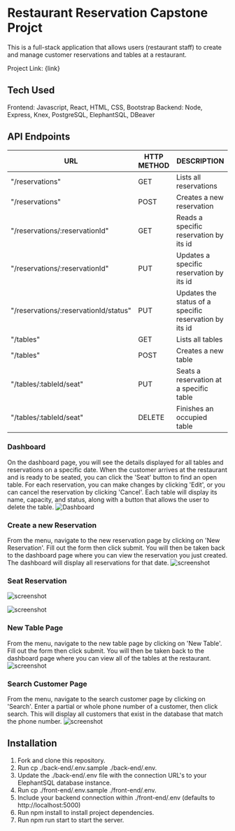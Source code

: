 # Restaurant Reservation Capstone Projct

This is a full-stack application that allows users (restaurant staff) to create and manage customer reservations and tables at a restaurant.

Project Link: {link}

## Tech Used

Frontend: Javascript, React, HTML, CSS, Bootstrap
Backend: Node, Express, Knex, PostgreSQL, ElephantSQL, DBeaver

## API Endpoints
| URL | HTTP METHOD | DESCRIPTION | 
| ------ | ------ | ------ |
| "/reservations" | GET | Lists all reservations|
| "/reservations" | POST | Creates a new reservation |
| "/reservations/:reservationId" | GET | Reads a specific reservation by its id |
| "/reservations/:reservationId" | PUT | Updates a specific reservation by its id |
| "/reservations/:reservationId/status" | PUT | Updates the status of a specific reservation by its id |
| "/tables" | GET | Lists all tables |
| "/tables" | POST | Creates a new table |
| "/tables/:tableId/seat" | PUT | Seats a reservation at a specific table |
| "/tables/:tableId/seat" | DELETE | Finishes an occupied table  |

### Dashboard
On the dashboard page, you will see the details displayed for all tables and reservations on a specific date. When the customer arrives at the restaurant and is ready to be seated, you can click the 'Seat' button to find an open table. For each reservation, you can make changes by clicking 'Edit', or you can cancel the reservation by clicking 'Cancel'. 
Each table will display its name, capacity, and status, along with a button that allows the user to delete the table.
![Dashboard](https://user-images.githubusercontent.com/80934345/147151219-557515d1-05f3-4602-9004-15a580cd35f4.png)

### Create a new Reservation
From the menu, navigate to the new reservation page by clicking on 'New Reservation'. Fill out the form then click submit. You will then be taken back to the dashboard page where you can view the reservation you just created. The dashboard will display all reservations for that date.
![screenshot](https://user-images.githubusercontent.com/80934345/147151709-2d03ef48-b450-42f9-a148-7e0e844da9d0.png)

### Seat Reservation
![screenshot](https://user-images.githubusercontent.com/80934345/147152296-c7777dea-1644-42ed-82a3-d82092151e27.png)

![screenshot](https://user-images.githubusercontent.com/80934345/147152629-167a1cfd-8981-4ba6-867a-9b8817bcc8e2.png)

### New Table Page
From the menu, navigate to the new table page by clicking on 'New Table'. Fill out the form then click submit. You will then be taken back to the dashboard page where you can view all of the tables at the restaurant. 
![screenshot](https://user-images.githubusercontent.com/80934345/147153629-9a029e6d-43f8-44d2-bc54-350bb7cde401.png)

### Search Customer Page
From the menu, navigate to the search customer page by clicking on 'Search'. Enter a partial or whole phone number of a customer, then click search. This will display all customers that exist in the database that match the phone number.
![screenshot](https://user-images.githubusercontent.com/80934345/147153188-5f26317f-3891-4ef0-b083-39681035c01e.png)

## Installation
1. Fork and clone this repository.
2. Run cp ./back-end/.env.sample ./back-end/.env.
3. Update the ./back-end/.env file with the connection URL's to your ElephantSQL database instance.
4. Run cp ./front-end/.env.sample ./front-end/.env.
5. Include your backend connection within ./front-end/.env (defaults to http://localhost:5000)
6. Run npm install to install project dependencies.
7. Run npm run start to start the server.